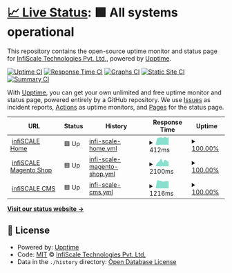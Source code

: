 # [📈 Live Status](https://demo.upptime.js.org): <!--live status--> **🟩 All systems operational**

This repository contains the open-source uptime monitor and status page for [InfiScale Technologies Pvt. Ltd.](https://infiscale.io), powered by [Upptime](https://github.com/upptime/upptime).

[![Uptime CI](https://github.com/infiSCALE/upptime/workflows/Uptime%20CI/badge.svg)](https://github.com/infiSCALE/upptime/actions?query=workflow%3A%22Uptime+CI%22)
[![Response Time CI](https://github.com/infiSCALE/upptime/workflows/Response%20Time%20CI/badge.svg)](https://github.com/infiSCALE/upptime/actions?query=workflow%3A%22Response+Time+CI%22)
[![Graphs CI](https://github.com/infiSCALE/upptime/workflows/Graphs%20CI/badge.svg)](https://github.com/infiSCALE/upptime/actions?query=workflow%3A%22Graphs+CI%22)
[![Static Site CI](https://github.com/infiSCALE/upptime/workflows/Static%20Site%20CI/badge.svg)](https://github.com/infiSCALE/upptime/actions?query=workflow%3A%22Static+Site+CI%22)
[![Summary CI](https://github.com/infiSCALE/upptime/workflows/Summary%20CI/badge.svg)](https://github.com/infiSCALE/upptime/actions?query=workflow%3A%22Summary+CI%22)

With [Upptime](https://upptime.js.org), you can get your own unlimited and free uptime monitor and status page, powered entirely by a GitHub repository. We use [Issues](https://github.com/infiSCALE/upptime/issues) as incident reports, [Actions](https://github.com/infiSCALE/upptime/actions) as uptime monitors, and [Pages](https://demo.upptime.js.org) for the status page.

<!--start: status pages-->
<!-- This summary is generated by Upptime (https://github.com/upptime/upptime) -->
<!-- Do not edit this manually, your changes will be overwritten -->
<!-- prettier-ignore -->
| URL | Status | History | Response Time | Uptime |
| --- | ------ | ------- | ------------- | ------ |
| <img alt="" src="https://icons.duckduckgo.com/ip3/www.infiscale.io.ico" height="13"> [infiSCALE Home](https://www.infiscale.io) | 🟩 Up | [infi-scale-home.yml](https://github.com/infiSCALE/uptime/commits/HEAD/history/infi-scale-home.yml) | <details><summary><img alt="Response time graph" src="./graphs/infi-scale-home/response-time-week.png" height="20"> 412ms</summary><br><a href="https://demo.upptime.js.org/history/infi-scale-home"><img alt="Response time 412" src="https://img.shields.io/endpoint?url=https%3A%2F%2Fraw.githubusercontent.com%2FinfiSCALE%2Fuptime%2FHEAD%2Fapi%2Finfi-scale-home%2Fresponse-time.json"></a><br><a href="https://demo.upptime.js.org/history/infi-scale-home"><img alt="24-hour response time 412" src="https://img.shields.io/endpoint?url=https%3A%2F%2Fraw.githubusercontent.com%2FinfiSCALE%2Fuptime%2FHEAD%2Fapi%2Finfi-scale-home%2Fresponse-time-day.json"></a><br><a href="https://demo.upptime.js.org/history/infi-scale-home"><img alt="7-day response time 412" src="https://img.shields.io/endpoint?url=https%3A%2F%2Fraw.githubusercontent.com%2FinfiSCALE%2Fuptime%2FHEAD%2Fapi%2Finfi-scale-home%2Fresponse-time-week.json"></a><br><a href="https://demo.upptime.js.org/history/infi-scale-home"><img alt="30-day response time 412" src="https://img.shields.io/endpoint?url=https%3A%2F%2Fraw.githubusercontent.com%2FinfiSCALE%2Fuptime%2FHEAD%2Fapi%2Finfi-scale-home%2Fresponse-time-month.json"></a><br><a href="https://demo.upptime.js.org/history/infi-scale-home"><img alt="1-year response time 412" src="https://img.shields.io/endpoint?url=https%3A%2F%2Fraw.githubusercontent.com%2FinfiSCALE%2Fuptime%2FHEAD%2Fapi%2Finfi-scale-home%2Fresponse-time-year.json"></a></details> | <details><summary><a href="https://demo.upptime.js.org/history/infi-scale-home">100.00%</a></summary><a href="https://demo.upptime.js.org/history/infi-scale-home"><img alt="All-time uptime 100.00%" src="https://img.shields.io/endpoint?url=https%3A%2F%2Fraw.githubusercontent.com%2FinfiSCALE%2Fuptime%2FHEAD%2Fapi%2Finfi-scale-home%2Fuptime.json"></a><br><a href="https://demo.upptime.js.org/history/infi-scale-home"><img alt="24-hour uptime 100.00%" src="https://img.shields.io/endpoint?url=https%3A%2F%2Fraw.githubusercontent.com%2FinfiSCALE%2Fuptime%2FHEAD%2Fapi%2Finfi-scale-home%2Fuptime-day.json"></a><br><a href="https://demo.upptime.js.org/history/infi-scale-home"><img alt="7-day uptime 100.00%" src="https://img.shields.io/endpoint?url=https%3A%2F%2Fraw.githubusercontent.com%2FinfiSCALE%2Fuptime%2FHEAD%2Fapi%2Finfi-scale-home%2Fuptime-week.json"></a><br><a href="https://demo.upptime.js.org/history/infi-scale-home"><img alt="30-day uptime 100.00%" src="https://img.shields.io/endpoint?url=https%3A%2F%2Fraw.githubusercontent.com%2FinfiSCALE%2Fuptime%2FHEAD%2Fapi%2Finfi-scale-home%2Fuptime-month.json"></a><br><a href="https://demo.upptime.js.org/history/infi-scale-home"><img alt="1-year uptime 100.00%" src="https://img.shields.io/endpoint?url=https%3A%2F%2Fraw.githubusercontent.com%2FinfiSCALE%2Fuptime%2FHEAD%2Fapi%2Finfi-scale-home%2Fuptime-year.json"></a></details>
| <img alt="" src="https://icons.duckduckgo.com/ip3/shop.infiscale.io.ico" height="13"> [infiSCALE Magento Shop](https://shop.infiscale.io) | 🟩 Up | [infi-scale-magento-shop.yml](https://github.com/infiSCALE/uptime/commits/HEAD/history/infi-scale-magento-shop.yml) | <details><summary><img alt="Response time graph" src="./graphs/infi-scale-magento-shop/response-time-week.png" height="20"> 2100ms</summary><br><a href="https://demo.upptime.js.org/history/infi-scale-magento-shop"><img alt="Response time 2100" src="https://img.shields.io/endpoint?url=https%3A%2F%2Fraw.githubusercontent.com%2FinfiSCALE%2Fuptime%2FHEAD%2Fapi%2Finfi-scale-magento-shop%2Fresponse-time.json"></a><br><a href="https://demo.upptime.js.org/history/infi-scale-magento-shop"><img alt="24-hour response time 2100" src="https://img.shields.io/endpoint?url=https%3A%2F%2Fraw.githubusercontent.com%2FinfiSCALE%2Fuptime%2FHEAD%2Fapi%2Finfi-scale-magento-shop%2Fresponse-time-day.json"></a><br><a href="https://demo.upptime.js.org/history/infi-scale-magento-shop"><img alt="7-day response time 2100" src="https://img.shields.io/endpoint?url=https%3A%2F%2Fraw.githubusercontent.com%2FinfiSCALE%2Fuptime%2FHEAD%2Fapi%2Finfi-scale-magento-shop%2Fresponse-time-week.json"></a><br><a href="https://demo.upptime.js.org/history/infi-scale-magento-shop"><img alt="30-day response time 2100" src="https://img.shields.io/endpoint?url=https%3A%2F%2Fraw.githubusercontent.com%2FinfiSCALE%2Fuptime%2FHEAD%2Fapi%2Finfi-scale-magento-shop%2Fresponse-time-month.json"></a><br><a href="https://demo.upptime.js.org/history/infi-scale-magento-shop"><img alt="1-year response time 2100" src="https://img.shields.io/endpoint?url=https%3A%2F%2Fraw.githubusercontent.com%2FinfiSCALE%2Fuptime%2FHEAD%2Fapi%2Finfi-scale-magento-shop%2Fresponse-time-year.json"></a></details> | <details><summary><a href="https://demo.upptime.js.org/history/infi-scale-magento-shop">100.00%</a></summary><a href="https://demo.upptime.js.org/history/infi-scale-magento-shop"><img alt="All-time uptime 100.00%" src="https://img.shields.io/endpoint?url=https%3A%2F%2Fraw.githubusercontent.com%2FinfiSCALE%2Fuptime%2FHEAD%2Fapi%2Finfi-scale-magento-shop%2Fuptime.json"></a><br><a href="https://demo.upptime.js.org/history/infi-scale-magento-shop"><img alt="24-hour uptime 100.00%" src="https://img.shields.io/endpoint?url=https%3A%2F%2Fraw.githubusercontent.com%2FinfiSCALE%2Fuptime%2FHEAD%2Fapi%2Finfi-scale-magento-shop%2Fuptime-day.json"></a><br><a href="https://demo.upptime.js.org/history/infi-scale-magento-shop"><img alt="7-day uptime 100.00%" src="https://img.shields.io/endpoint?url=https%3A%2F%2Fraw.githubusercontent.com%2FinfiSCALE%2Fuptime%2FHEAD%2Fapi%2Finfi-scale-magento-shop%2Fuptime-week.json"></a><br><a href="https://demo.upptime.js.org/history/infi-scale-magento-shop"><img alt="30-day uptime 100.00%" src="https://img.shields.io/endpoint?url=https%3A%2F%2Fraw.githubusercontent.com%2FinfiSCALE%2Fuptime%2FHEAD%2Fapi%2Finfi-scale-magento-shop%2Fuptime-month.json"></a><br><a href="https://demo.upptime.js.org/history/infi-scale-magento-shop"><img alt="1-year uptime 100.00%" src="https://img.shields.io/endpoint?url=https%3A%2F%2Fraw.githubusercontent.com%2FinfiSCALE%2Fuptime%2FHEAD%2Fapi%2Finfi-scale-magento-shop%2Fuptime-year.json"></a></details>
| <img alt="" src="https://icons.duckduckgo.com/ip3/www.infiscale.io.ico" height="13"> [infiSCALE CMS](https://www.infiscale.io/wp-admin/) | 🟩 Up | [infi-scale-cms.yml](https://github.com/infiSCALE/uptime/commits/HEAD/history/infi-scale-cms.yml) | <details><summary><img alt="Response time graph" src="./graphs/infi-scale-cms/response-time-week.png" height="20"> 1216ms</summary><br><a href="https://demo.upptime.js.org/history/infi-scale-cms"><img alt="Response time 1216" src="https://img.shields.io/endpoint?url=https%3A%2F%2Fraw.githubusercontent.com%2FinfiSCALE%2Fuptime%2FHEAD%2Fapi%2Finfi-scale-cms%2Fresponse-time.json"></a><br><a href="https://demo.upptime.js.org/history/infi-scale-cms"><img alt="24-hour response time 1216" src="https://img.shields.io/endpoint?url=https%3A%2F%2Fraw.githubusercontent.com%2FinfiSCALE%2Fuptime%2FHEAD%2Fapi%2Finfi-scale-cms%2Fresponse-time-day.json"></a><br><a href="https://demo.upptime.js.org/history/infi-scale-cms"><img alt="7-day response time 1216" src="https://img.shields.io/endpoint?url=https%3A%2F%2Fraw.githubusercontent.com%2FinfiSCALE%2Fuptime%2FHEAD%2Fapi%2Finfi-scale-cms%2Fresponse-time-week.json"></a><br><a href="https://demo.upptime.js.org/history/infi-scale-cms"><img alt="30-day response time 1216" src="https://img.shields.io/endpoint?url=https%3A%2F%2Fraw.githubusercontent.com%2FinfiSCALE%2Fuptime%2FHEAD%2Fapi%2Finfi-scale-cms%2Fresponse-time-month.json"></a><br><a href="https://demo.upptime.js.org/history/infi-scale-cms"><img alt="1-year response time 1216" src="https://img.shields.io/endpoint?url=https%3A%2F%2Fraw.githubusercontent.com%2FinfiSCALE%2Fuptime%2FHEAD%2Fapi%2Finfi-scale-cms%2Fresponse-time-year.json"></a></details> | <details><summary><a href="https://demo.upptime.js.org/history/infi-scale-cms">100.00%</a></summary><a href="https://demo.upptime.js.org/history/infi-scale-cms"><img alt="All-time uptime 100.00%" src="https://img.shields.io/endpoint?url=https%3A%2F%2Fraw.githubusercontent.com%2FinfiSCALE%2Fuptime%2FHEAD%2Fapi%2Finfi-scale-cms%2Fuptime.json"></a><br><a href="https://demo.upptime.js.org/history/infi-scale-cms"><img alt="24-hour uptime 100.00%" src="https://img.shields.io/endpoint?url=https%3A%2F%2Fraw.githubusercontent.com%2FinfiSCALE%2Fuptime%2FHEAD%2Fapi%2Finfi-scale-cms%2Fuptime-day.json"></a><br><a href="https://demo.upptime.js.org/history/infi-scale-cms"><img alt="7-day uptime 100.00%" src="https://img.shields.io/endpoint?url=https%3A%2F%2Fraw.githubusercontent.com%2FinfiSCALE%2Fuptime%2FHEAD%2Fapi%2Finfi-scale-cms%2Fuptime-week.json"></a><br><a href="https://demo.upptime.js.org/history/infi-scale-cms"><img alt="30-day uptime 100.00%" src="https://img.shields.io/endpoint?url=https%3A%2F%2Fraw.githubusercontent.com%2FinfiSCALE%2Fuptime%2FHEAD%2Fapi%2Finfi-scale-cms%2Fuptime-month.json"></a><br><a href="https://demo.upptime.js.org/history/infi-scale-cms"><img alt="1-year uptime 100.00%" src="https://img.shields.io/endpoint?url=https%3A%2F%2Fraw.githubusercontent.com%2FinfiSCALE%2Fuptime%2FHEAD%2Fapi%2Finfi-scale-cms%2Fuptime-year.json"></a></details>

<!--end: status pages-->

[**Visit our status website →**](https://demo.upptime.js.org)

## 📄 License

- Powered by: [Upptime](https://github.com/upptime/upptime)
- Code: [MIT](./LICENSE) © [InfiScale Technologies Pvt. Ltd.](https://infiscale.io)
- Data in the `./history` directory: [Open Database License](https://opendatacommons.org/licenses/odbl/1-0/)

